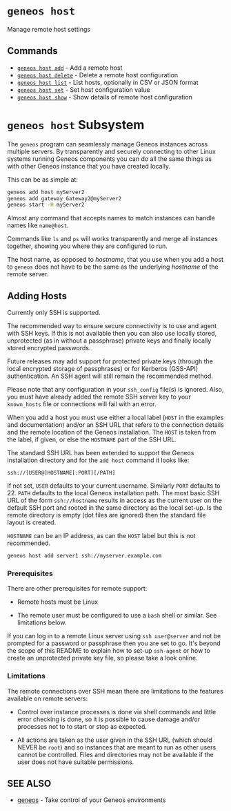 # `geneos host`

Manage remote host settings


## Commands

* [`geneos host add`](geneos_host_add.md)	 - Add a remote host
* [`geneos host delete`](geneos_host_delete.md)	 - Delete a remote host configuration
* [`geneos host list`](geneos_host_list.md)	 - List hosts, optionally in CSV or JSON format
* [`geneos host set`](geneos_host_set.md)	 - Set host configuration value
* [`geneos host show`](geneos_host_show.md)	 - Show details of remote host configuration

# `geneos host` Subsystem

The `geneos` program can seamlessly manage Geneos instances across
multiple servers. By transparently and securely connecting to other
Linux systems running Geneos components you can do all the same things
as with other Geneos instance that you have created locally.

This can be as simple at:

```bash
geneos add host myServer2
geneos add gateway Gateway2@myServer2
geneos start -H myServer2
```

Almost any command that accepts names to match instances can handle
names like `name@host`.

Commands like `ls` and `ps` will works transparently and merge all
instances together, showing you where they are configured to run.

The host name, as opposed to _hostname_, that you use when you add a
host to `geneos` does not have to be the same as the underlying
_hostname_ of the remote server.

## Adding Hosts

Currently only SSH is supported.

The recommended way to ensure secure connectivity is to use and agent
with SSH keys. If this is not available then you can also use locally
stored, unprotected (as in without a passphrase) private keys and
finally locally stored encrypted passwords.

Future releases may add support for protected private keys (through the
local encrypted storage of passphrases) or for Kerberos (GSS-API)
authentication. An SSH agent will still remain the recommended method.

Please note that any configuration in your `ssh_config` file(s) is
ignored. Also, you must have already added the remote SSH server key to
your `known_hosts` file or connections will fail with an error.

When you add a host you must use either a local label (`HOST` in the
examples and documentation) and/or an SSH URL that refers to the connection
details and the remote location of the Geneos installation. The `HOST`
is taken from the label, if given, or else the `HOSTNAME` part of the
SSH URL.

The standard SSH URL has been extended to support the Geneos
installation directory and for the `add host` command it looks like:

`ssh://[USER@]HOSTNAME[:PORT][/PATH]`

If not set, `USER` defaults to your current username. Similarly `PORT`
defaults to 22. `PATH` defaults to the local Geneos installation path.
The most basic SSH URL of the form `ssh://hostname` results in access as
the current user on the default SSH port and rooted in the same
directory as the local set-up. Is the remote directory is empty (dot
files are ignored) then the standard file layout is created.

`HOSTNAME` can be an IP address, as can the `HOST` label but this is not
recommended.

```bash
geneos host add server1 ssh://myserver.example.com
```

### Prerequisites

There are other prerequisites for remote support:

* Remote hosts must be Linux

* The remote user must be configured to use a `bash` shell or similar.
  See limitations below.

If you can log in to a remote Linux server using `ssh user@server` and
not be prompted for a password or passphrase then you are set to go.
It's beyond the scope of this README to explain how to set-up
`ssh-agent` or how to create an unprotected private key file, so please
take a look online.

### Limitations

The remote connections over SSH mean there are limitations to the
features available on remote servers:

* Control over instance processes is done via shell commands and little
  error checking is done, so it is possible to cause damage and/or
  processes not to to start or stop as expected.

* All actions are taken as the user given in the SSH URL (which should
  NEVER be `root`) and so instances that are meant to run as other users
  cannot be controlled. Files and directories may not be available if
  the user does not have suitable permissions.

## SEE ALSO

* [geneos](geneos.md)	 - Take control of your Geneos environments
